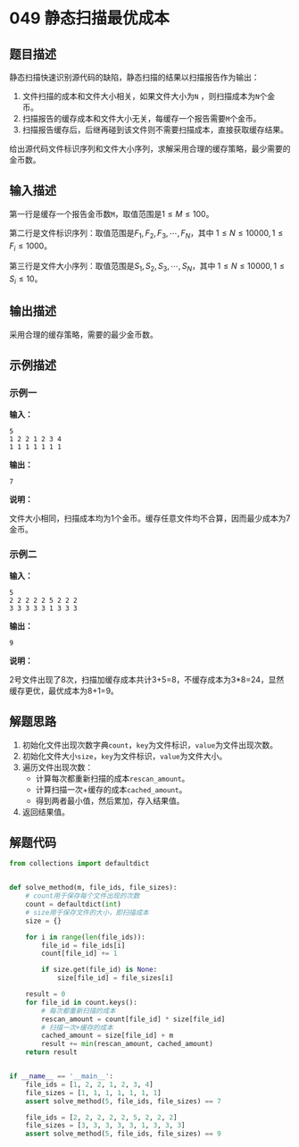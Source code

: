 # 049 静态扫描最优成本

## 题目描述

静态扫描快速识别源代码的缺陷，静态扫描的结果以扫描报告作为输出：

1. 文件扫描的成本和文件大小相关，如果文件大小为`N` ，则扫描成本为`N`个金币。  
2. 扫描报告的缓存成本和文件大小无关，每缓存一个报告需要`M`个金币。
3. 扫描报告缓存后，后继再碰到该文件则不需要扫描成本，直接获取缓存结果。

给出源代码文件标识序列和文件大小序列，求解采用合理的缓存策略，最少需要的金币数。

## 输入描述

第一行是缓存一个报告金币数`M`，取值范围是$1 \leqslant M \leqslant 100$。  

第二行是文件标识序列：取值范围是$F_1,F_2,F_3,\cdots,F_N$，其中 $1 \leqslant N \leqslant 10000,1 \leqslant F_i \leqslant 1000$。  

第三行是文件大小序列：取值范围是$S_1,S_2,S_3,\cdots,S_N$，其中 $1 \leqslant N \leqslant 10000,1 \leqslant S_i \leqslant 10$。 

## 输出描述

采用合理的缓存策略，需要的最少金币数。

## 示例描述

### 示例一

**输入：**
```text
5
1 2 2 1 2 3 4
1 1 1 1 1 1 1
```

**输出：**
```text
7
```

**说明：**

文件大小相同，扫描成本均为1个金币。缓存任意文件均不合算，因而最少成本为7金币。

### 示例二

**输入：**
```text
5
2 2 2 2 2 5 2 2 2
3 3 3 3 3 1 3 3 3
```

**输出：**
```text
9
```

**说明：**  

2号文件出现了8次，扫描加缓存成本共计3+5=8，不缓存成本为3*8=24，显然缓存更优，最优成本为8+1=9。

## 解题思路

1. 初始化文件出现次数字典`count`，`key`为文件标识，`value`为文件出现次数。
2. 初始化文件大小`size`，`key`为文件标识，`value`为文件大小。
3. 遍历文件出现次数：
    - 计算每次都重新扫描的成本`rescan_amount`。
    - 计算扫描一次+缓存的成本`cached_amount`。
    - 得到两者最小值，然后累加，存入结果值。
4. 返回结果值。   

## 解题代码

```python
from collections import defaultdict


def solve_method(m, file_ids, file_sizes):
    # count用于保存每个文件出现的次数
    count = defaultdict(int)
    # size用于保存文件的大小，即扫描成本
    size = {}

    for i in range(len(file_ids)):
        file_id = file_ids[i]
        count[file_id] += 1

        if size.get(file_id) is None:
            size[file_id] = file_sizes[i]

    result = 0
    for file_id in count.keys():
        # 每次都重新扫描的成本
        rescan_amount = count[file_id] * size[file_id]
        # 扫描一次+缓存的成本
        cached_amount = size[file_id] + m
        result += min(rescan_amount, cached_amount)
    return result


if __name__ == '__main__':
    file_ids = [1, 2, 2, 1, 2, 3, 4]
    file_sizes = [1, 1, 1, 1, 1, 1, 1]
    assert solve_method(5, file_ids, file_sizes) == 7

    file_ids = [2, 2, 2, 2, 2, 5, 2, 2, 2]
    file_sizes = [3, 3, 3, 3, 3, 1, 3, 3, 3]
    assert solve_method(5, file_ids, file_sizes) == 9
```